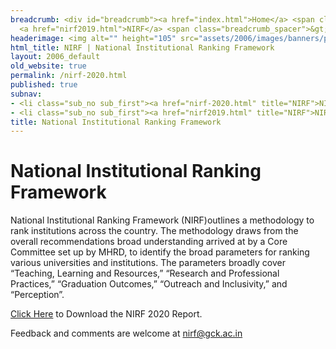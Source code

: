 ```yaml
---
breadcrumb: <div id="breadcrumb"><a href="index.html">Home</a> <span class="breadcrumb_spacer">&gt;</span>
  <a href="nirf2019.html">NIRF</a> <span class="breadcrumb_spacer">&gt;</span> <strong>NIRF 2020</strong></div>
headerimage: <img alt="" height="105" src="assets/2006/images/banners/photos.jpg" width="472"/>
html_title: NIRF | National Institutional Ranking Framework
layout: 2006_default
old_website: true
permalink: /nirf-2020.html
published: true
subnav:
- <li class="sub_no sub_first"><a href="nirf-2020.html" title="NIRF">NIRF 2020</a></li>
- <li class="sub_no sub_first"><a href="nirf2019.html" title="NIRF">NIRF 2019</a></li>
title: National Institutional Ranking Framework
---
```


# National Institutional Ranking Framework

National Institutional Ranking Framework (NIRF)outlines a methodology to rank
institutions across the country. The methodology draws from the overall
recommendations broad understanding arrived at by a Core Committee set up by
MHRD, to identify the broad parameters for ranking various universities and
institutions. The parameters broadly cover “Teaching, Learning and Resources,”
“Research and Professional Practices,” “Graduation Outcomes,” “Outreach and
Inclusivity,” and “Perception”.

[Click Here](assets/2006/picture/upload/file/nirf2020.pdf) to Download the NIRF 2020
Report.

Feedback and comments are welcome at nirf@gck.ac.in
